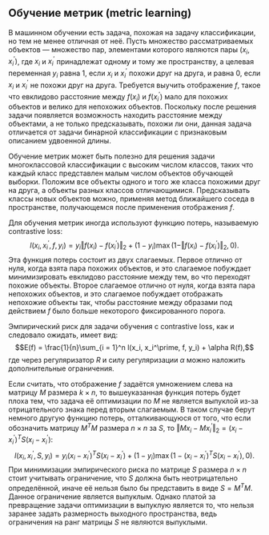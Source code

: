 ## Обучение метрик (metric learning)

В машинном обучении есть задача, похожая на задачу классификации, но тем не менее отличная от неё. Пусть множество рассматриваемых объектов — множество пар, элементами которого являются пары $(x_i, x_i^\prime)$, где $x_i$ и $x_i^\prime$ принадлежат одному и тому же пространству, а целевая переменная $y_i$ равна 1, если $x_i$ и $x_i^\prime$ похожи друг на друга, и равна 0, если $x_i$ и $x_i^\prime$ не похожи друг на друга. Требуется выучить отображение $f$, такое что евклидово расстояние между $f(x_i)$ и $f(x_i^\prime)$ мало для похожих объектов и велико для непохожих объектов. Поскольку после решения задачи появляется возможность находить расстояние между объектами, а не только предсказывать, похожи ли они, данная задача отличается от задачи бинарной классификации с признаковым описанием удвоенной длины.

Обучение метрик может быть полезно для решения задачи многоклассовой классификации с высоким числом классов, таких что каждый класс представлен малым числом объектов обучающей выборки. Положим все объекты одного и того же класса похожими друг на друга, а объекты разных классов отличающимися. Предсказывать классы новых объектов можно, применяя метод ближайшего соседа в пространстве, получающемся после применения отображения $f$.

Для обучения метрик иногда используют функцию потерь, называемую contrastive loss:
$$l(x_i, x_i^\prime, f, y_i) = y_i\Vert f(x_i) - f(x_i^\prime)\Vert_2 + (1 - y_i)\max(1 - \Vert f(x_i) - f(x_i^\prime)\Vert_2, 0).$$
Эта функция потерь состоит из двух слагаемых. Первое отлично от нуля, когда взята пара похожих объектов, и это слагаемое побуждает минимизировать евклидово расстояние между тем, во что переходят похожие объекты. Второе слагаемое отлично от нуля, когда взята пара непохожих объектов, и это слагаемое побуждает отображать непохожие объекты так, чтобы расстояние между образами под действием $f$ было больше некоторого фиксированного порога.

Эмпирический риск для задачи обучения с contrastive loss, как и следовало ожидать, имеет вид:
$$E(f) = \frac{1}{n}\sum_{i = 1}^n  l(x_i, x_i^\prime, f, y_i) + \alpha R(f),$$
где через регуляризатор $R$ и силу регуляризации $\alpha$ можно наложить дополнительные ограничения.

Если считать, что отображение $f$ задаётся умножением слева на матрицу $M$ размера $k \times n$, то вышеуказанная функция потерь будет плоха тем, что задача её оптимизации по $M$ не является выпуклой из-за отрицательного знака перед вторым слагаемым. В таком случае берут немного другую функцию потерь, отталкивающуюся от того, что если обозначить матрицу $M^TM$ размера $n \times n$ за $S$, то $\Vert Mx_i - Mx_i^\prime\Vert_2 = (x_i - x_i^\prime)^T S (x_i - x_i^\prime)$:
$$l(x_i, x_i^\prime, S, y_i) = y_i(x_i - x_i^\prime)^T S (x_i - x_i^\prime) + (1 - y_i)\max(1 - (x_i - x_i^\prime)^T S (x_i - x_i^\prime), 0).$$
При минимизации эмпирического риска по матрице $S$ размера $n \times n$ стоит учитывать ограничение, что $S$ должна быть неотрицательно определённой, иначе её нельзя было бы представить в виде $S = M^TM$. Данное ограничение является выпуклым. Однако платой за превращение задачи оптимизации в выпуклую является то, что нельзя заранее задать размерность выходного пространства, ведь ограничения на ранг матрицы $S$ не являются выпуклыми.
